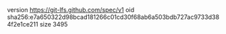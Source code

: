 version https://git-lfs.github.com/spec/v1
oid sha256:e7a650322d98bcad181266c01cd30f68ab6a503bdb727ac9733d384f2e1ce211
size 3495
